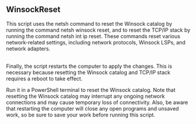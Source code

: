 <h2>WinsockReset</h2>
This script uses the netsh command to reset the Winsock catalog by running the command netsh winsock reset, and to reset the TCP/IP stack by running the command netsh int ip reset. These commands reset various network-related settings, including network protocols, Winsock LSPs, and network adapters.

<br>Finally, the script restarts the computer to apply the changes. This is necessary because resetting the Winsock catalog and TCP/IP stack requires a reboot to take effect.

Run it in a PowerShell terminal to reset the Winsock catalog. Note that resetting the Winsock catalog may interrupt any ongoing network connections and may cause temporary loss of connectivity. Also, be aware that restarting the computer will close any open programs and unsaved work, so be sure to save your work before running this script.
